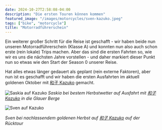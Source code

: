 ```yaml
---
date: 2024-10-27T2:58:08-04:00
description: "Die ersten Touren können kommen"
featured_image: "/images/motorcycles/sven-kazuko.jpeg"
tags: ["bike", "motorcycle"]
title: "Motorradführerschein"
---
```

Ein weiterer großer Schritt für die Reise ist geschafft - wir haben beide nun unseren Motorradführerschein (Klasse A) und konnten nun also auch schon erste (rein lokale) Trips machen. Aber das sind die ersten Fahrten so, wie wir es uns die nächsten Jahre vorstellen - und daher markiert dieser Punkt nun so etwas wie den Start der Season 0 unserer Reise.

Hat alles etwas länger gedauert als geplant (rein externe Faktoren), aber nun ist es geschafft und wir haben die ersten Ausfahrten im aktuell goldenen Oktober mit [和子 Kazuko](/vehicles/motorcycle1-kazuko/) gemacht.

![Saskia auf Kazuko](/images/motorcycles/saskia-kazuko.jpeg)
*Saskia bei bestem Herbstwetter auf Ausfahrt mit [和子 Kazuko](/vehicles/motorcycle1-kazuko/) in die Glauer Berge*

![Sven auf Kazuko](/images/motorcycles/sven-kazuko.jpeg)

*Sven bei nachlassendem goldenen Herbst auf [和子 Kazuko](/vehicles/motorcycle1-kazuko/) auf der Rücktour*